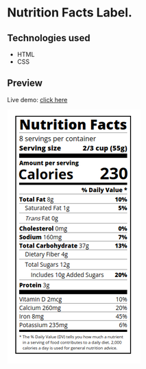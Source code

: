 # Nutrition Facts Label.

## Technologies used

- HTML
- CSS

## Preview

Live demo: [click here](https://pawelpohland.github.io/nutrition-facts/)

[![App screenshot](preview.png "Preview - screenshot")](https://pawelpohland.github.io/nutrition-facts/)
